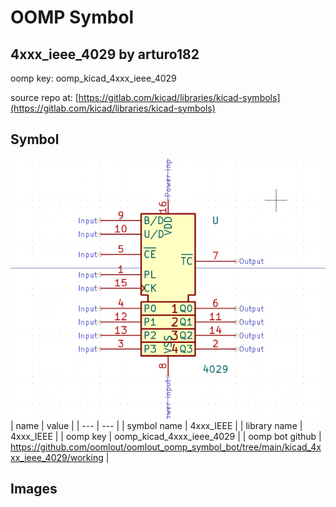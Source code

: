 # OOMP Symbol  
## 4xxx_ieee_4029  by arturo182  
  
oomp key: oomp_kicad_4xxx_ieee_4029  
  
source repo at: [https://gitlab.com/kicad/libraries/kicad-symbols](https://gitlab.com/kicad/libraries/kicad-symbols)  
## Symbol  
  
[![working.png](working_600.png)](working.png)  
| name | value | 
| --- | --- | 
| symbol name | 4xxx_IEEE | 
| library name | 4xxx_IEEE | 
| oomp key | oomp_kicad_4xxx_ieee_4029 | 
| oomp bot github | https://github.com/oomlout/oomlout_oomp_symbol_bot/tree/main/kicad_4xxx_ieee_4029/working | 
## Images  
